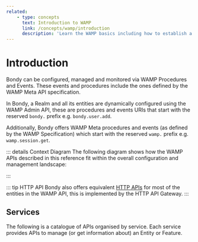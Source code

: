 ```yaml
---
related:
    - type: concepts
      text: Introduction to WAMP
      link: /concepts/wamp/introduction
      description: 'Learn the WAMP basics including how to establish a session and use RPC and Publish/Subscribe.'
---
```


<script setup>
import { computed } from 'vue'
import { useData } from 'vitepress'

const { theme } = useData()
</script>


# Introduction
Bondy can be configured, managed and monitored via WAMP Procedures and Events. These events and procedures include the ones defined by the WAMP Meta API specification.

In Bondy, a Realm and all its entities are dynamically configured using the WAMP Admin API, these are procedures and events URIs that start with the reserved `bondy.` prefix e.g. `bondy.user.add`.

Additionally, Bondy offers WAMP Meta procedures and events (as defined by the WAMP Specification) which start with the reserved `wamp.` prefix e.g. `wamp.session.get`.

::: details Context Diagram
The following diagram shows how the WAMP APIs described in this reference fit within the overall configuration and management landscape:

<ZoomImg src="/assets/configuration_scopes.png"/>
:::

::: tip HTTP API
Bondy also offers equivalent [HTTP APIs](/reference/http_api/index) for most of the entities in the WAMP API, this is implemented by the HTTP API Gateway.
:::

## Services
The following is a catalogue of APIs organised by service. Each service provides APIs to manage (or get information about) an Entity or Feature.

<Features
    class="VPHomeFeatures"
    :features="theme.sidebar['/reference/wamp_api'][0].items.filter(function(item){return item.isFeature})"/>
